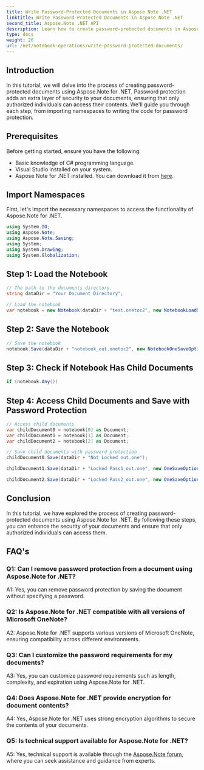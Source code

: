 ```yaml
---
title: Write Password-Protected Documents in Aspose Note .NET
linktitle: Write Password-Protected Documents in Aspose Note .NET
second_title: Aspose.Note .NET API
description: Learn how to create password-protected documents in Aspose Note .NET for enhanced security. Step-by-step tutorial included.
type: docs
weight: 26
url: /net/notebook-operations/write-password-protected-documents/
---
```

## Introduction

In this tutorial, we will delve into the process of creating password-protected documents using Aspose.Note for .NET. Password protection adds an extra layer of security to your documents, ensuring that only authorized individuals can access their contents. We'll guide you through each step, from importing namespaces to writing the code for password protection.

## Prerequisites

Before getting started, ensure you have the following:
- Basic knowledge of C# programming language.
- Visual Studio installed on your system.
- Aspose.Note for .NET installed. You can download it from [here](https://releases.aspose.com/note/net/).

## Import Namespaces

First, let's import the necessary namespaces to access the functionality of Aspose.Note for .NET.

```csharp
using System.IO;
using Aspose.Note;
using Aspose.Note.Saving;
using System;
using System.Drawing;
using System.Globalization;
```

## Step 1: Load the Notebook
```csharp
// The path to the documents directory.
string dataDir = "Your Document Directory";

// Load the notebook
var notebook = new Notebook(dataDir + "test.onetoc2", new NotebookLoadOptions() { DeferredLoading = false });
```

## Step 2: Save the Notebook
```csharp
// Save the notebook
notebook.Save(dataDir + "notebook_out.onetoc2", new NotebookOneSaveOptions() { DeferredSaving = true});
```

## Step 3: Check if Notebook Has Child Documents
```csharp
if (notebook.Any())
```

## Step 4: Access Child Documents and Save with Password Protection
```csharp
// Access child documents
var childDocument0 = notebook[0] as Document;
var childDocument1 = notebook[1] as Document;
var childDocument2 = notebook[2] as Document;

// Save child documents with password protection
childDocument0.Save(dataDir + "Not Locked_out.one");

childDocument1.Save(dataDir + "Locked Pass1_out.one", new OneSaveOptions() { DocumentPassword = "pass" });

childDocument2.Save(dataDir + "Locked Pass2_out.one", new OneSaveOptions() { DocumentPassword = "pass2" });
```

## Conclusion
In this tutorial, we have explored the process of creating password-protected documents using Aspose.Note for .NET. By following these steps, you can enhance the security of your documents and ensure that only authorized individuals can access them.

## FAQ's

### Q1: Can I remove password protection from a document using Aspose.Note for .NET?

A1: Yes, you can remove password protection by saving the document without specifying a password.

### Q2: Is Aspose.Note for .NET compatible with all versions of Microsoft OneNote?

A2: Aspose.Note for .NET supports various versions of Microsoft OneNote, ensuring compatibility across different environments.

### Q3: Can I customize the password requirements for my documents?

A3: Yes, you can customize password requirements such as length, complexity, and expiration using Aspose.Note for .NET.

### Q4: Does Aspose.Note for .NET provide encryption for document contents?

A4: Yes, Aspose.Note for .NET uses strong encryption algorithms to secure the contents of your documents.

### Q5: Is technical support available for Aspose.Note for .NET?

A5: Yes, technical support is available through the [Aspose.Note forum](https://forum.aspose.com/c/note/28), where you can seek assistance and guidance from experts.
